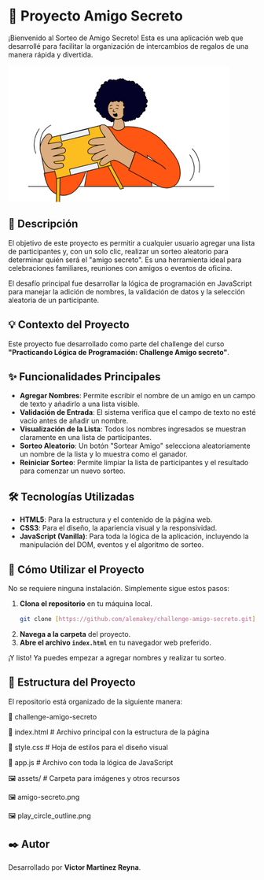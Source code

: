 # 🎁 Proyecto Amigo Secreto

¡Bienvenido al Sorteo de Amigo Secreto! Esta es una aplicación web que desarrollé para facilitar la organización de intercambios de regalos de una manera rápida y divertida.

![Imagen de la interfaz de la aplicación Amigo Secreto](assets/amigo-secreto.png)

## 📜 Descripción

El objetivo de este proyecto es permitir a cualquier usuario agregar una lista de participantes y, con un solo clic, realizar un sorteo aleatorio para determinar quién será el "amigo secreto". Es una herramienta ideal para celebraciones familiares, reuniones con amigos o eventos de oficina.

El desafío principal fue desarrollar la lógica de programación en JavaScript para manejar la adición de nombres, la validación de datos y la selección aleatoria de un participante.

## 💡 Contexto del Proyecto

Este proyecto fue desarrollado como parte del challenge del curso **"Practicando Lógica de Programación: Challenge Amigo secreto"**.

## ✨ Funcionalidades Principales

-   **Agregar Nombres**: Permite escribir el nombre de un amigo en un campo de texto y añadirlo a una lista visible.
-   **Validación de Entrada**: El sistema verifica que el campo de texto no esté vacío antes de añadir un nombre.
-   **Visualización de la Lista**: Todos los nombres ingresados se muestran claramente en una lista de participantes.
-   **Sorteo Aleatorio**: Un botón "Sortear Amigo" selecciona aleatoriamente un nombre de la lista y lo muestra como el ganador.
-   **Reiniciar Sorteo**: Permite limpiar la lista de participantes y el resultado para comenzar un nuevo sorteo.

## 🛠️ Tecnologías Utilizadas

-   **HTML5**: Para la estructura y el contenido de la página web.
-   **CSS3**: Para el diseño, la apariencia visual y la responsividad.
-   **JavaScript (Vanilla)**: Para toda la lógica de la aplicación, incluyendo la manipulación del DOM, eventos y el algoritmo de sorteo.

## 🚀 Cómo Utilizar el Proyecto

No se requiere ninguna instalación. Simplemente sigue estos pasos:

1.  **Clona el repositorio** en tu máquina local.
    ```bash
    git clone [https://github.com/alemakey/challenge-amigo-secreto.git](https://github.com/alemakey/challenge-amigo-secreto.git)
    ```
2.  **Navega a la carpeta** del proyecto.
3.  **Abre el archivo `index.html`** en tu navegador web preferido.

¡Y listo! Ya puedes empezar a agregar nombres y realizar tu sorteo.

## 📁 Estructura del Proyecto

El repositorio está organizado de la siguiente manera:

📂 challenge-amigo-secreto

📄 index.html         # Archivo principal con la estructura de la página

🎨 style.css          # Hoja de estilos para el diseño visual

📜 app.js             # Archivo con toda la lógica de JavaScript

🖼️ assets/            # Carpeta para imágenes y otros recursos

🖼️ amigo-secreto.png

🖼️ play_circle_outline.png


## ✒️ Autor

Desarrollado por **Victor Martinez Reyna**.
